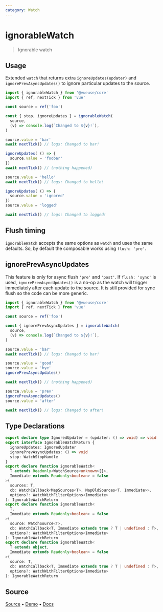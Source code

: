 ```yaml
---
category: Watch
---
```


# ignorableWatch

> Ignorable watch

## Usage

Extended `watch` that returns extra `ignoreUpdates(updater)` and `ignorePrevAsyncUpdates()` to ignore particular updates to the source.

```ts
import { ignorableWatch } from '@vueuse/core'
import { ref, nextTick } from 'vue'

const source = ref('foo')

const { stop, ignoreUpdates } = ignorableWatch(
  source,
  (v) => console.log(`Changed to ${v}!`),
)

source.value = 'bar'
await nextTick() // logs: Changed to bar!

ignoreUpdates( () => {
  source.value = 'foobar'
})
await nextTick() // (nothing happened)

source.value = 'hello'
await nextTick() // logs: Changed to hello!

ignoreUpdates( () => {
  source.value = 'ignored'
})
source.value = 'logged'

await nextTick() // logs: Changed to logged!
```

## Flush timing

`ignorableWatch` accepts the same options as `watch` and uses the same defaults. 
So, by default the composable works using `flush: 'pre'`. 

## ignorePrevAsyncUpdates

This feature is only for async flush `'pre'` and `'post'`. If `flush: 'sync'` is used, `ignorePrevAsyncUpdates()` is a no-op as the watch will trigger immediately after each update to the source. It is still provided for sync flush so the code can be more generic.

```ts
import { ignorableWatch } from '@vueuse/core'
import { ref, nextTick } from 'vue'

const source = ref('foo')

const { ignorePrevAsyncUpdates } = ignorableWatch(
  source,
  (v) => console.log(`Changed to ${v}!`),
)

source.value = 'bar'
await nextTick() // logs: Changed to bar!

source.value = 'good'
source.value = 'bye'
ignorePrevAsyncUpdates()

await nextTick() // (nothing happened)

source.value = 'prev'
ignorePrevAsyncUpdates()
source.value = 'after'

await nextTick() // logs: Changed to after!
```


<!--FOOTER_STARTS-->
## Type Declarations

```typescript
export declare type IgnoredUpdater = (updater: () => void) => void
export interface IgnorableWatchReturn {
  ignoreUpdates: IgnoredUpdater
  ignorePrevAsyncUpdates: () => void
  stop: WatchStopHandle
}
export declare function ignorableWatch<
  T extends Readonly<WatchSource<unknown>[]>,
  Immediate extends Readonly<boolean> = false
>(
  sources: T,
  cb: WatchCallback<MapSources<T>, MapOldSources<T, Immediate>>,
  options?: WatchWithFilterOptions<Immediate>
): IgnorableWatchReturn
export declare function ignorableWatch<
  T,
  Immediate extends Readonly<boolean> = false
>(
  source: WatchSource<T>,
  cb: WatchCallback<T, Immediate extends true ? T | undefined : T>,
  options?: WatchWithFilterOptions<Immediate>
): IgnorableWatchReturn
export declare function ignorableWatch<
  T extends object,
  Immediate extends Readonly<boolean> = false
>(
  source: T,
  cb: WatchCallback<T, Immediate extends true ? T | undefined : T>,
  options?: WatchWithFilterOptions<Immediate>
): IgnorableWatchReturn
```

## Source

[Source](https://github.com/antfu/vueuse/blob/master/packages/shared/ignorableWatch/index.ts) • [Demo](https://github.com/antfu/vueuse/blob/master/packages/shared/ignorableWatch/demo.vue) • [Docs](https://github.com/antfu/vueuse/blob/master/packages/shared/ignorableWatch/index.md)


<!--FOOTER_ENDS-->